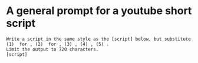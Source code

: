 # A general prompt for a youtube short script

```
Write a script in the same style as the [script] below, but substitute (1)  for , (2)  for , (3) , (4) , (5) .
Limit the output to 720 characters.
[script]
```
